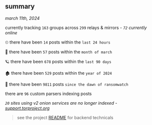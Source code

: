 
## summary
_march 11th, 2024_

currently tracking `163` groups across `299` relays & mirrors - _`72` currently online_

⏲ there have been `14` posts within the `last 24 hours`

🦈 there have been `57` posts within the `month of march`

🪐 there have been `678` posts within the `last 90 days`

🏚 there have been `529` posts within the `year of 2024`

🦕 there have been `9811` posts `since the dawn of ransomwatch`

there are `96` custom parsers indexing posts

_`20` sites using v2 onion services are no longer indexed - [support.torproject.org](https://support.torproject.org/onionservices/v2-deprecation/)_

> see the project [README](https://github.com/joshhighet/ransomwatch#ransomwatch--) for backend technicals
